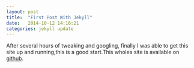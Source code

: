 ```yaml
---
layout: post
title:  "First Post With Jekyll"
date:   2014-10-12 14:16:21
categories: jekyll update
---
```

After several hours of tweaking and googling, finally I was able to get this site up and running,this is a good start.This wholes site is available on [github](http://github.com/samuel-liyi/liyionline.me).

[jekyll]:      http://jekyllrb.com
[jekyll-gh]:   https://github.com/jekyll/jekyll
[jekyll-help]: https://github.com/jekyll/jekyll-help
